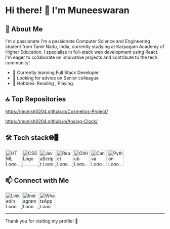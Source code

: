 # Hi there! 👋 I'm Muneeswaran

## 🌟 About Me
I'm a passionate I'm a passionate Computer Science and Engineering student from Tamil Nadu, India, 
currently studying at Karpagam Academy of Higher Education. 
I specialize in full-stack web development using React. 
I'm eager to collaborate on innovative projects and contribute to the tech community!

- 🌱 Currently learning Full Stack Developer
- 🤔 Looking for advice on Senior colleague
- 🎨 Hobbies: Reading , Playing.

## 🔝 Top Repositories

https://munish0204.github.io/Cosmetics-Project/

https://munish0204.github.io/Analog-Clock/


## 🛠️ Tech stack🌐🖥️

 <a href="https://developer.mozilla.org/en-US/docs/Web/HTML" target="_blank">
  <img src="https://cdn-icons-png.flaticon.com/512/732/732212.png" alt="HTML Logo" width="50" height="50">
</a>

  
<a href="https://developer.mozilla.org/en-US/docs/Web/CSS" target="_blank">
  <img src="https://cdn-icons-png.flaticon.com/512/732/732190.png" alt="CSS Logo" width="50" height="50">
</a>

  
 <a href="https://developer.mozilla.org/en-US/docs/Web/JavaScript" target="_blank">
  <img src="https://cdn-icons-png.flaticon.com/512/5968/5968292.png" alt="JavaScript Logo" width="50" height="50">
</a>


  <a href="https://reactjs.org/" target="_blank">
  <img src="https://cdn-icons-png.flaticon.com/512/1126/1126012.png" alt="React Logo" width="50" height="50">
</a>


 <img src="https://cdn-icons-png.flaticon.com/512/25/25231.png" alt="GitHub Logo" width="50" height="50">

  <img src="https://cdn-icons-png.flaticon.com/512/174/174855.png" alt="Canva Logo" width="50" height="50">

   <img src="https://cdn-icons-png.flaticon.com/512/226/226777.png" alt="Python Logo" width="50" height="50">



## 📫 Connect with Me

   <a href="https://www.linkedin.com/in/munees-waran-9990ba2b4" target="_blank">
  <img src="https://cdn-icons-png.flaticon.com/512/174/174857.png" alt="LinkedIn Logo" width="50" height="50">
</a>

   <a href="https://www.instagram.com/__im_munish_02__/" target="_blank">
  <img src="https://cdn-icons-png.flaticon.com/512/2111/2111463.png" alt="Instagram Logo" width="50" height="50">
</a

   <a href="https://wa.me/+919585268836" target="_blank">
  <img src="https://cdn-icons-png.flaticon.com/512/733/733585.png" alt="WhatsApp Logo" width="50" height="50">
</a>


---

Thank you for visiting my profile! 🚀
